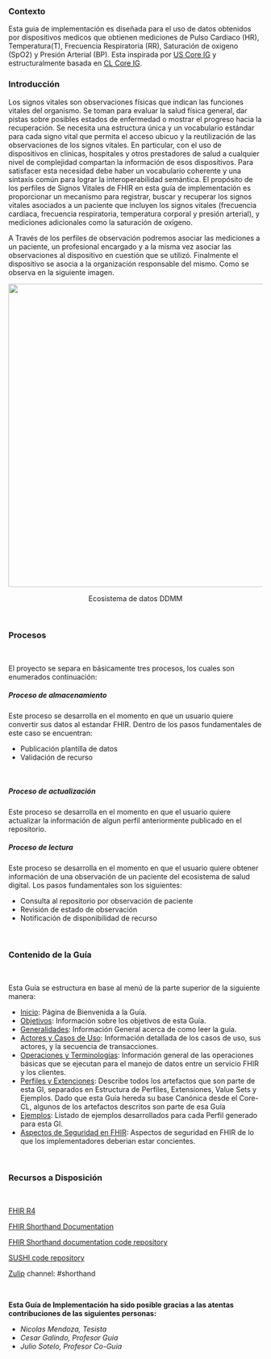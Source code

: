 ### Contexto

Esta guia de implementación es diseñada para el uso de datos obtenidos por dispositivos medicos que obtienen mediciones de Pulso Cardiaco (HR), Temperatura(T), Frecuencia Respiratoria (RR), Saturación de oxigeno (SpO2) y Presión Arterial (BP). Esta inspirada por [US Core IG](http://hl7.org/fhir/us/core/STU5/index.html) y estructuralmente basada en [CL Core IG](https://hl7chile.cl/fhir/ig/corecl/1.7.0/index.html).
<br>

### Introducción

Los signos vitales son observaciones físicas que indican las funciones vitales del organismo. Se toman para evaluar la salud física general, dar pistas sobre posibles estados de enfermedad o mostrar el progreso hacia la recuperación. Se necesita una estructura única y un vocabulario estándar para cada signo vital que permita el acceso ubicuo y la reutilización de las observaciones de los signos vitales. En particular, con el uso de dispositivos en clinicas, hospitales y otros prestadores de salud a cualquier nivel de complejidad compartan la información de esos dispositivos. Para satisfacer esta necesidad debe haber un vocabulario coherente y una sintaxis común para lograr la interoperabilidad semántica. El propósito de los perfiles de Signos Vitales de FHIR en esta guía de implementación es proporcionar un mecanismo para registrar, buscar y recuperar los signos vitales asociados a un paciente que incluyen los signos vitales (frecuencia cardíaca, frecuencia respiratoria, temperatura corporal y presión arterial), y mediciones adicionales como la saturación de oxígeno.
<br>

A Través de los perfiles de observación podremos asociar las mediciones a un paciente, un profesional encargado y a la misma vez asociar las observaciones al dispositivo en cuestión que se utilizó. Finalmente el dispositivo se asocia a la organización responsable del mismo. Como se observa en la siguiente imagen.
<br>

<div align="center">
  <img src="Int.prof.PNG" width="600"> 
  <p>Ecosistema de datos DDMM </p>
</div>

<br>


###	Procesos
<br>

El proyecto se separa en básicamente tres procesos, los cuales son enumerados continuación:
<br>

#####	Proceso de almacenamiento

Este proceso se desarrolla en el momento en que un usuario quiere convertir sus datos al estandar FHIR. Dentro de
los pasos fundamentales de este caso se encuentran:

* Publicación plantilla de datos
* Validación de recurso
<br>

#####	Proceso de actualización

Este proceso se desarrolla en el momento en que el usuario quiere actualizar la información de algun perfil anteriormente publicado en el repositorio.

#####	Proceso de lectura

Este proceso se desarrolla en el momento en que el usuario quiere obtener información de una observación de un paciente del ecosistema de salud digital. Los pasos fundamentales son los siguientes:
* Consulta al repositorio por observación de paciente
* Revisión de estado de observación
* Notificación de disponibilidad de recurso
<br>

### Contenido de la Guía
<br>

Esta Guía se estructura en base al menú de la parte superior de la siguiente manera:
<br>

* [Inicio](index.html): Página de Bienvenida a la Guía.
* [Objetivos](objetives.html): Información sobre los objetivos de esta Guía.
* [Generalidades](generalities.html): Información General acerca de como leer la guía.
* [Actores y Casos de Uso](usecase.html): Información detallada de los casos de uso, sus actores, y la secuencia de transacciones.
* [Operaciones y Terminologías](operations.html): Información general de las operaciones básicas que se ejecutan para el manejo de datos entre un servicio FHIR y los clientes.
* [Perfiles y Extenciones](profiles.html): Describe todos los artefactos que son parte de esta GI, separados en Estructura de Perfiles, Extensiones, Value Sets y Ejemplos. Dado que esta Guía hereda su base Canónica desde el Core-CL, algunos de los artefactos descritos son parte de esa Guía
* [Ejemplos](all-examples.html): Listado de ejemplos desarrollados para cada Perfil generado para esta GI.
* [Aspectos de Seguridad en FHIR](http://hl7.org/fhir/us/core/STU5/security.html): Aspectos de seguridad en FHIR de lo que los implementadores deberian estar concientes.
<br>

### Recursos a Disposición

<br>

[FHIR R4](http://hl7.org/fhir/)

[FHIR Shorthand Documentation](https://build.fhir.org/ig/HL7/fhir-shorthand) 

[FHIR Shorthand documentation code repository](https://github.com/HL7/fhir-shorthand)

[SUSHI code repository](https://github.com/FHIR/sushi)

[Zulip](https://chat.fhir.org) channel: #shorthand


<br>

**Esta Guía de Implementación ha sido posible gracias a las atentas contribuciones de las siguientes personas:**
<br>

* *Nicolas Mendoza, Tesista*
* *Cesar Galindo, Profesor Guia*
* *Julio Sotelo, Profesor Co-Guia*